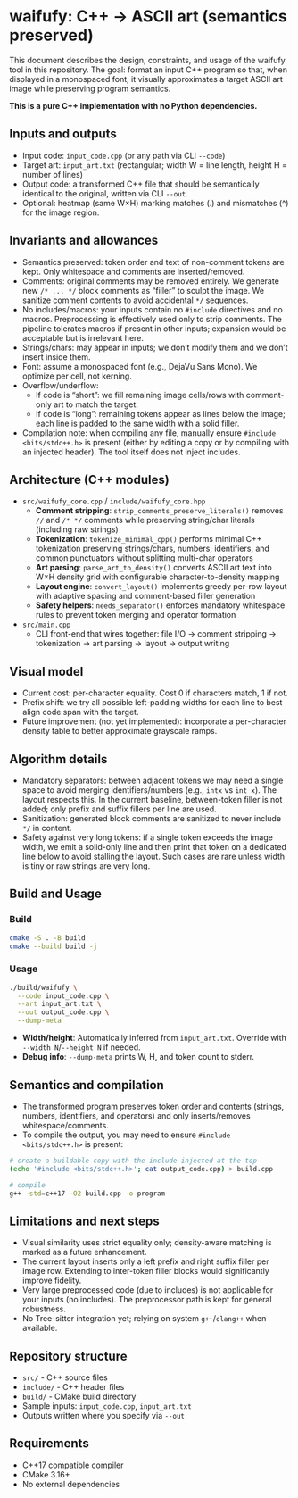 # waifufy: C++ → ASCII art (semantics preserved)

This document describes the design, constraints, and usage of the waifufy tool in this repository. The goal: format an input C++ program so that, when displayed in a monospaced font, it visually approximates a target ASCII art image while preserving program semantics.

**This is a pure C++ implementation with no Python dependencies.**

## Inputs and outputs
- Input code: `input_code.cpp` (or any path via CLI `--code`)
- Target art: `input_art.txt` (rectangular; width W = line length, height H = number of lines)
- Output code: a transformed C++ file that should be semantically identical to the original, written via CLI `--out`.
- Optional: heatmap (same W×H) marking matches (.) and mismatches (^) for the image region.

## Invariants and allowances
- Semantics preserved: token order and text of non-comment tokens are kept. Only whitespace and comments are inserted/removed.
- Comments: original comments may be removed entirely. We generate new `/* ... */` block comments as “filler” to sculpt the image. We sanitize comment contents to avoid accidental `*/` sequences.
- No includes/macros: your inputs contain no `#include` directives and no macros. Preprocessing is effectively used only to strip comments. The pipeline tolerates macros if present in other inputs; expansion would be acceptable but is irrelevant here.
- Strings/chars: may appear in inputs; we don’t modify them and we don’t insert inside them.
- Font: assume a monospaced font (e.g., DejaVu Sans Mono). We optimize per cell, not kerning.
- Overflow/underflow:
  - If code is “short”: we fill remaining image cells/rows with comment-only art to match the target.
  - If code is “long”: remaining tokens appear as lines below the image; each line is padded to the same width with a solid filler.
- Compilation note: when compiling any file, manually ensure `#include <bits/stdc++.h>` is present (either by editing a copy or by compiling with an injected header). The tool itself does not inject includes.

## Architecture (C++ modules)
- `src/waifufy_core.cpp` / `include/waifufy_core.hpp`
  - **Comment stripping**: `strip_comments_preserve_literals()` removes `//` and `/* */` comments while preserving string/char literals (including raw strings)
  - **Tokenization**: `tokenize_minimal_cpp()` performs minimal C++ tokenization preserving strings/chars, numbers, identifiers, and common punctuators without splitting multi-char operators
  - **Art parsing**: `parse_art_to_density()` converts ASCII art text into W×H density grid with configurable character-to-density mapping
  - **Layout engine**: `convert_layout()` implements greedy per-row layout with adaptive spacing and comment-based filler generation
  - **Safety helpers**: `needs_separator()` enforces mandatory whitespace rules to prevent token merging and operator formation
- `src/main.cpp`
  - CLI front-end that wires together: file I/O → comment stripping → tokenization → art parsing → layout → output writing

## Visual model
- Current cost: per-character equality. Cost 0 if characters match, 1 if not.
- Prefix shift: we try all possible left-padding widths for each line to best align code span with the target.
- Future improvement (not yet implemented): incorporate a per-character density table to better approximate grayscale ramps.

## Algorithm details
- Mandatory separators: between adjacent tokens we may need a single space to avoid merging identifiers/numbers (e.g., `intx` vs `int x`). The layout respects this. In the current baseline, between-token filler is not added; only prefix and suffix fillers per line are used.
- Sanitization: generated block comments are sanitized to never include `*/` in content.
- Safety against very long tokens: if a single token exceeds the image width, we emit a solid-only line and then print that token on a dedicated line below to avoid stalling the layout. Such cases are rare unless width is tiny or raw strings are very long.

## Build and Usage

### Build
```bash
cmake -S . -B build
cmake --build build -j
```

### Usage
```bash
./build/waifufy \
  --code input_code.cpp \
  --art input_art.txt \
  --out output_code.cpp \
  --dump-meta
```

- **Width/height**: Automatically inferred from `input_art.txt`. Override with `--width N`/`--height N` if needed.
- **Debug info**: `--dump-meta` prints W, H, and token count to stderr.

## Semantics and compilation
- The transformed program preserves token order and contents (strings, numbers, identifiers, and operators) and only inserts/removes whitespace/comments.
- To compile the output, you may need to ensure `#include <bits/stdc++.h>` is present:

```bash
# create a buildable copy with the include injected at the top
(echo '#include <bits/stdc++.h>'; cat output_code.cpp) > build.cpp

# compile
g++ -std=c++17 -O2 build.cpp -o program
```

## Limitations and next steps
- Visual similarity uses strict equality only; density-aware matching is marked as a future enhancement.
- The current layout inserts only a left prefix and right suffix filler per image row. Extending to inter-token filler blocks would significantly improve fidelity.
- Very large preprocessed code (due to includes) is not applicable for your inputs (no includes). The preprocessor path is kept for general robustness.
- No Tree-sitter integration yet; relying on system `g++`/`clang++` when available.

## Repository structure
- `src/` - C++ source files
- `include/` - C++ header files  
- `build/` - CMake build directory
- Sample inputs: `input_code.cpp`, `input_art.txt`
- Outputs written where you specify via `--out`

## Requirements
- C++17 compatible compiler
- CMake 3.16+
- No external dependencies
